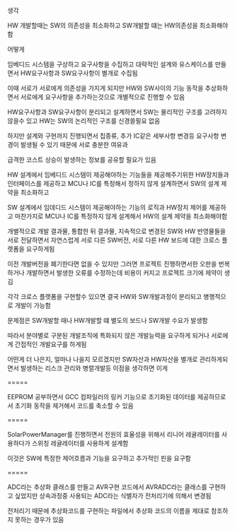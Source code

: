생각

HW 개발할때는 SW의 의존성을 최소화하고 SW개발할 떄는 HW의존성을 최소화해야함

어떻게

임베디드 시스템을 구상하고 요구사항을 수집하고 대략적인 설계와 유스케이스를 만들면서 HW요구사항과 SW요구사항이 별개로 수집됨

이때 서로가 서로에게 의존성을 가지게 되지만 HW와 SW사이의 기능 동작을 추상화하면서 서로에게 요구사항을 추가하는것으로 개별적으로 진행할 수 있음

HW요구사항과 SW요구사항이 분리되고 설계하면서 SW는 물리적인 구조를 고려하지 않을수 있고 HW는 SW의 논리적인 구조를 신경쓸필요 없음

하지만 설계와 구현까지 진행되면서 칩종류, 추가 IC같은 세부사항 변경등 요구사항 변경이 발생될 수 있기 때문에 서로 충분한 여유과

급격한 코스트 상승이 발생하는 정보를 공유할 필요가 있음

HW 설계에서 임베디드 시스템이 제공해야하는 기능들을 제공해주기위한 HW장치들과 인터페이스를 제공하고 MCU나 IC를 특정해서 정하지 않게 설계하면서 SW의 설계 제약을 최소화하고

SW 설계에서 임데디드 시스템이 제공해야하는 기능의 로직과 HW장치 제어를 제공하고 마찬가지로 MCU나 IC를 특정하지 않게 설계해서 HW의 설계 제약을 최소화해야함

개별적으로 개발 결과물, 통합한 뒤 결과물, 지속적으로 변경된 SW와 HW 반영물들을 서로 전달하면서 자연스럽게 서로 다른 SW버전, 서로 다른 HW 보드에 대한 크로스 플랫폼을 요구하게됨

이전 개발버전을 폐기한다면 없을 수 있지만 그러면 프로젝트 진행하면서한 오판을 번복하거나 개발하면서 발생한 오류를 수정하는데 비용이 커지고 프로젝트 크기에 제약이 생김

각각 크로스 플랫폼을 구현할수 있으면 결국 HW와 SW개발과정이 분리되고 병행적으로 개발이 가능함

문제점은 SW개발할 때나 HW개발할 떄 별도의 보드나 SW개발 수요가 발생함

따라서 분야별로 구분된 개발조직에 특화되지 않은 개발능력을 요구하게 되거나 서로에게 간접적인 개발요구를 하게됨

어떤게 더 나은지, 얼마나 나을지 모르겠지만 SW자산과 HW자산을 별개로 관리하게되면서 발생하는 리스크 관리와 병렬개발등 이점을 생각하면 이게 

=====

EEPROM 공부하면서 GCC 컴파일러의 링커 기능으로 초기화된 데이터를 제공하므로서 초기화 동작을 제거해서 코드를 축소할 수 있음

=====

SolarPowerManager를 진행하면서 전원의 효율성을 위해서 리니어 레귤레이터를 사용하다가 스위칭 레귤레이터를 사용하게 설계함

이것은 SW에 특정한 제어흐름과 기능을 요구하고 추가적인 핀을 요구함

=====

ADC라는 추상화 클래스를 만들고 AVR구현 코드에서 AVRADC라는 클래스를 구현하고 싶었지만 상속과정중 사용되는 ADC라는 식별자가 전처리기에 의해서 변경됨

전처리기 때문에 추상화코드를 구현하는 파일에서 추상화 코드의 이름을 제대로 참조하지 못하는 경우가 있음
